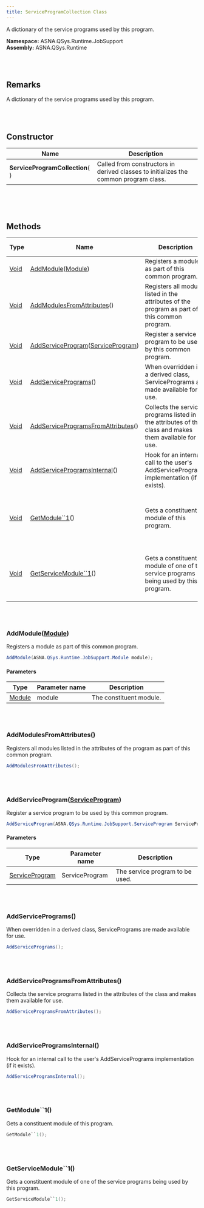 ```yaml
---
title: ServiceProgramCollection Class
---
```


A dictionary of the service programs used by this program.

**Namespace:** ASNA.QSys.Runtime.JobSupport <br/>
**Assembly:** ASNA.QSys.Runtime

<br>
<br>

## Remarks

A dictionary of the service programs used by this program.

[//]: # ($$TODO: Complete the Remarks section.)

<br>
<br>

## Constructor

| Name |  Description 
| --- | --- 
| **ServiceProgramCollection**(  ) | Called from constructors in derived classes to initializes the common program class.

<br>


<br>
<br>

## Methods

| Type | Name | Description | Return Description 
| --- | --- | --- | --- 
| [Void](https://docs.microsoft.com/en-us/dotnet/api/system.void) | [AddModule](#addmodulemodule)([Module](/reference/asna-qsys-runtime/job-support/module.html)) | Registers a module as part of this common program. | 
| [Void](https://docs.microsoft.com/en-us/dotnet/api/system.void) | [AddModulesFromAttributes](#addmodulesfromattributes)() | Registers all modules listed in the attributes of the program as part of this common program. | 
| [Void](https://docs.microsoft.com/en-us/dotnet/api/system.void) | [AddServiceProgram](#addserviceprogramserviceprogram)([ServiceProgram](/reference/asna-qsys-runtime/job-support/service-program.html)) | Register a service program to be used by this common program. | 
| [Void](https://docs.microsoft.com/en-us/dotnet/api/system.void) | [AddServicePrograms](#addserviceprograms)() | When overridden in a derived class, ServicePrograms are made available for use. | 
| [Void](https://docs.microsoft.com/en-us/dotnet/api/system.void) | [AddServiceProgramsFromAttributes](#addserviceprogramsfromattributes)() | Collects the service programs listed in the attributes of the class and makes them available for use. | 
| [Void](https://docs.microsoft.com/en-us/dotnet/api/system.void) | [AddServiceProgramsInternal](#addserviceprogramsinternal)() | Hook for an internal call to the user's AddServicePrograms implementation (if it exists). | 
| [Void](https://docs.microsoft.com/en-us/dotnet/api/system.void) | [GetModule\`\`1](#getmodule\`\`1)() | Gets a constituent module of this program. | The module requested. Returns null if there is no module of the type requested.
| [Void](https://docs.microsoft.com/en-us/dotnet/api/system.void) | [GetServiceModule\`\`1](#getservicemodule\`\`1)() | Gets a constituent module of one of the service programs being used by this program. | The module requested. Returns null if there is no module of the type requested.

<br>
<br>

### AddModule([Module](/reference/asna-qsys-runtime/job-support/module.html))

Registers a module as part of this common program.

```cs
AddModule(ASNA.QSys.Runtime.JobSupport.Module module);
```

#### Parameters

| Type | Parameter name | Description
| --- | --- | ---
| [Module](/reference/asna-qsys-runtime/job-support/module.html) | module | The constituent module. 


<br>
<br>

### AddModulesFromAttributes()

Registers all modules listed in the attributes of the program as part of this common program.

```cs
AddModulesFromAttributes();
```


<br>
<br>

### AddServiceProgram([ServiceProgram](/reference/asna-qsys-runtime/job-support/service-program.html))

Register a service program to be used by this common program.

```cs
AddServiceProgram(ASNA.QSys.Runtime.JobSupport.ServiceProgram ServiceProgram);
```

#### Parameters

| Type | Parameter name | Description
| --- | --- | ---
| [ServiceProgram](/reference/asna-qsys-runtime/job-support/service-program.html) | ServiceProgram | The service program to be used. 


<br>
<br>

### AddServicePrograms()

When overridden in a derived class, ServicePrograms are made available for use.

```cs
AddServicePrograms();
```


<br>
<br>

### AddServiceProgramsFromAttributes()

Collects the service programs listed in the attributes of the class and makes them available for use.

```cs
AddServiceProgramsFromAttributes();
```


<br>
<br>

### AddServiceProgramsInternal()

Hook for an internal call to the user's AddServicePrograms implementation (if it exists).

```cs
AddServiceProgramsInternal();
```


<br>
<br>

### GetModule\`\`1()

Gets a constituent module of this program.

```cs
GetModule``1();
```


<br>
<br>

### GetServiceModule\`\`1()

Gets a constituent module of one of the service programs being used by this program.

```cs
GetServiceModule``1();
```


<br>
<br>

